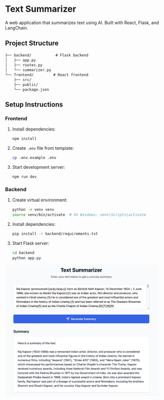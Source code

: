 # Text Summarizer

A web application that summarizes text using AI. Built with React, Flask, and LangChain.

## Project Structure

```
├── backend/           # Flask backend
│   ├── app.py
│   ├── routes.py
│   └── summarizer.py
└── frontend/         # React frontend
    ├── src/
    ├── public/
    └── package.json
```

## Setup Instructions

### Frontend

1. Install dependencies:
   ```bash
   npm install
   ```

2. Create `.env` file from template:
   ```bash
   cp .env.example .env
   ```

3. Start development server:
   ```bash
   npm run dev
   ```

### Backend

1. Create virtual environment:
   ```bash
   python -m venv venv
   source venv/bin/activate  # On Windows: venv\Scripts\activate
   ```

2. Install dependencies:
   ```bash
   pip install -r backend/requirements.txt
   ```

3. Start Flask server:
   ```bash
   cd backend
   python app.py
   ```
![ web_app_image](text_summarizer.png)